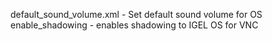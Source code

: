 default_sound_volume.xml - Set default sound volume for OS <br />
enable_shadowing - enables shadowing to IGEL OS for VNC <br />
